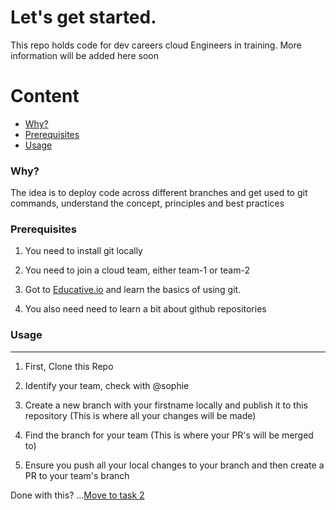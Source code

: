 # Let's get started.

This repo holds code for dev careers cloud Engineers in training. More information will be added here soon

Content 
========

 * [Why?](#why)
 * [Prerequisites](#installation)
 * [Usage](#usage)


### Why?

The idea is to deploy code across different branches and get used to git commands, understand the concept, principles and best practices


### Prerequisites 

1. You need to install git locally

2. You need to join a cloud team, either team-1 or team-2 

3. Got to [Educative.io](#https://www.educative.io/courses/getting-started-with-git-version-control) and learn the basics of using git.

4. You also need need to learn a bit about github repositories

### Usage
---

1. First, Clone this Repo

2. Identify your team, check with @sophie

4. Create a new branch with your firstname locally and publish it to this repository
 (This is where all your changes will be made)

5. Find the branch for your team (This is where your PR's will be merged to)

6. Ensure you push all your local changes to your branch and then create a PR to your team's branch


Done with this? ...[Move to task 2](/docs/task_2.html)